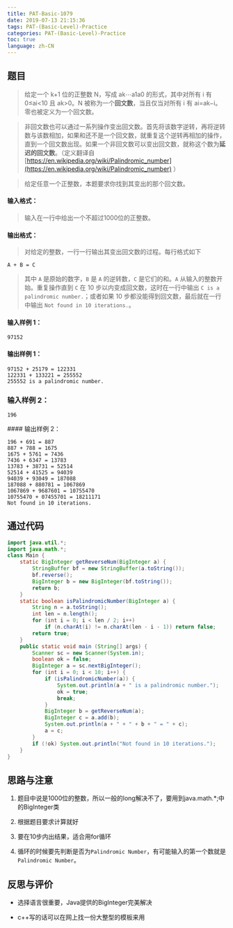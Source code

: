 ```yaml
---
title: PAT-Basic-1079
date: 2019-07-13 21:15:36
tags: PAT-(Basic-Level)-Practice
categories: PAT-(Basic-Level)-Practice
toc: true
language: zh-CN
---
```


## 题目

> 给定一个 k+1 位的正整数 N，写成 ak⋯a1a0 的形式，其中对所有 i 有 0≤ai<10 且 ak>0。N 被称为一个**回文数**，当且仅当对所有 i 有 ai=ak−i。零也被定义为一个回文数。

> 非回文数也可以通过一系列操作变出回文数。首先将该数字逆转，再将逆转数与该数相加，如果和还不是一个回文数，就重复这个逆转再相加的操作，直到一个回文数出现。如果一个非回文数可以变出回文数，就称这个数为**延迟的回文数**。（定义翻译自 [https://en.wikipedia.org/wiki/Palindromic_number](https://en.wikipedia.org/wiki/Palindromic_number) ）

> 给定任意一个正整数，本题要求你找到其变出的那个回文数。

#### 输入格式：

> 输入在一行中给出一个不超过1000位的正整数。

#### 输出格式：

> 对给定的整数，一行一行输出其变出回文数的过程。每行格式如下

```
A + B = C
```

> 其中 `A` 是原始的数字，`B` 是 `A` 的逆转数，`C` 是它们的和。`A` 从输入的整数开始。重复操作直到 `C` 在 10 步以内变成回文数，这时在一行中输出 `C is a palindromic number.`；或者如果 10 步都没能得到回文数，最后就在一行中输出 `Not found in 10 iterations.`。

#### 输入样例 1：

```
97152
```

#### 输出样例 1：

```
97152 + 25179 = 122331
122331 + 133221 = 255552
255552 is a palindromic number.
```

### 输入样例 2：

```
196
```

#### 输出样例 2：

```
196 + 691 = 887
887 + 788 = 1675
1675 + 5761 = 7436
7436 + 6347 = 13783
13783 + 38731 = 52514
52514 + 41525 = 94039
94039 + 93049 = 187088
187088 + 880781 = 1067869
1067869 + 9687601 = 10755470
10755470 + 07455701 = 18211171
Not found in 10 iterations.
```

## 通过代码

```java
import java.util.*;
import java.math.*;
class Main {
	static BigInteger getReverseNum(BigInteger a) {
		StringBuffer bf = new StringBuffer(a.toString());
		bf.reverse();
		BigInteger b = new BigInteger(bf.toString());
		return b;
	}
	static boolean isPalindromicNumber(BigInteger a) {
		String n = a.toString();
		int len = n.length();
		for (int i = 0; i < len / 2; i++)
			if (n.charAt(i) != n.charAt(len - i - 1)) return false;
		return true;
	}
	public static void main (String[] args) {
		Scanner sc = new Scanner(System.in);
		boolean ok = false;
		BigInteger a = sc.nextBigInteger();
		for (int i = 0; i < 10; i++) {
			if (isPalindromicNumber(a)) {
				System.out.println(a + " is a palindromic number.");
				ok = true;
				break;
			}
			BigInteger b = getReverseNum(a);
			BigInteger c = a.add(b);
			System.out.println(a + " + " + b + " = " + c);
			a = c;
		}
		if (!ok) System.out.println("Not found in 10 iterations.");
	}
}
```

## 思路与注意

1.  题目中说是1000位的整数，所以一般的long解决不了，要用到java.math.*;中的BigInteger类
    
2.  根据题目要求计算就好
    
3.  要在10步内出结果，适合用for循环
    
4.  循环的时候要先判断是否为`Palindromic Number`，有可能输入的第一个数就是`Palindromic Number`。
    

## 反思与评价

-   选择语言很重要，Java提供的BigInteger完美解决
    
-   c++写的话可以在网上找一份大整型的模板来用

